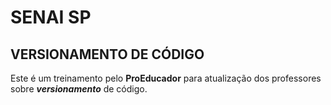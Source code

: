 # SENAI SP

## VERSIONAMENTO DE CÓDIGO

Este é um treinamento pelo **ProEducador** para atualização dos professores sobre ***versionamento*** de código.

